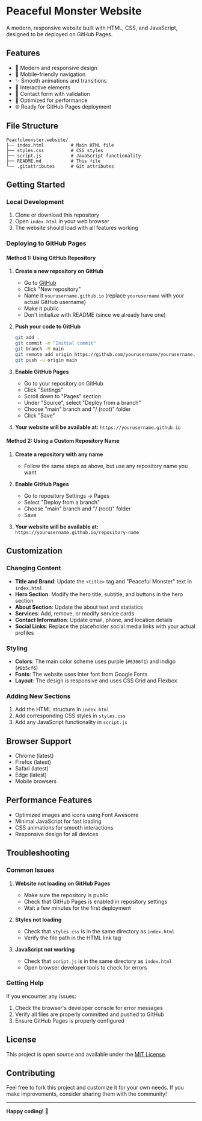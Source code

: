 # Peaceful Monster Website

A modern, responsive website built with HTML, CSS, and JavaScript, designed to be deployed on GitHub Pages.

## Features

- 🎨 Modern and responsive design
- 📱 Mobile-friendly navigation
- ✨ Smooth animations and transitions
- 🎯 Interactive elements
- 📧 Contact form with validation
- 🚀 Optimized for performance
- 🌐 Ready for GitHub Pages deployment

## File Structure

```
Peacfulmonster.website/
├── index.html          # Main HTML file
├── styles.css          # CSS styles
├── script.js           # JavaScript functionality
├── README.md           # This file
└── .gitattributes      # Git attributes
```

## Getting Started

### Local Development

1. Clone or download this repository
2. Open `index.html` in your web browser
3. The website should load with all features working

### Deploying to GitHub Pages

#### Method 1: Using GitHub Repository

1. **Create a new repository on GitHub**
   - Go to [GitHub](https://github.com)
   - Click "New repository"
   - Name it `yourusername.github.io` (replace `yourusername` with your actual GitHub username)
   - Make it public
   - Don't initialize with README (since we already have one)

2. **Push your code to GitHub**
   ```bash
   git add .
   git commit -m "Initial commit"
   git branch -M main
   git remote add origin https://github.com/yourusername/yourusername.github.io.git
   git push -u origin main
   ```

3. **Enable GitHub Pages**
   - Go to your repository on GitHub
   - Click "Settings"
   - Scroll down to "Pages" section
   - Under "Source", select "Deploy from a branch"
   - Choose "main" branch and "/ (root)" folder
   - Click "Save"

4. **Your website will be available at:**
   `https://yourusername.github.io`

#### Method 2: Using a Custom Repository Name

1. **Create a repository with any name**
   - Follow the same steps as above, but use any repository name you want

2. **Enable GitHub Pages**
   - Go to repository Settings → Pages
   - Select "Deploy from a branch"
   - Choose "main" branch and "/ (root)" folder
   - Save

3. **Your website will be available at:**
   `https://yourusername.github.io/repository-name`

## Customization

### Changing Content

- **Title and Brand**: Update the `<title>` tag and "Peaceful Monster" text in `index.html`
- **Hero Section**: Modify the hero title, subtitle, and buttons in the hero section
- **About Section**: Update the about text and statistics
- **Services**: Add, remove, or modify service cards
- **Contact Information**: Update email, phone, and location details
- **Social Links**: Replace the placeholder social media links with your actual profiles

### Styling

- **Colors**: The main color scheme uses purple (`#6366f1`) and indigo (`#8b5cf6`)
- **Fonts**: The website uses Inter font from Google Fonts
- **Layout**: The design is responsive and uses CSS Grid and Flexbox

### Adding New Sections

1. Add the HTML structure in `index.html`
2. Add corresponding CSS styles in `styles.css`
3. Add any JavaScript functionality in `script.js`

## Browser Support

- Chrome (latest)
- Firefox (latest)
- Safari (latest)
- Edge (latest)
- Mobile browsers

## Performance Features

- Optimized images and icons using Font Awesome
- Minimal JavaScript for fast loading
- CSS animations for smooth interactions
- Responsive design for all devices

## Troubleshooting

### Common Issues

1. **Website not loading on GitHub Pages**
   - Make sure the repository is public
   - Check that GitHub Pages is enabled in repository settings
   - Wait a few minutes for the first deployment

2. **Styles not loading**
   - Check that `styles.css` is in the same directory as `index.html`
   - Verify the file path in the HTML link tag

3. **JavaScript not working**
   - Check that `script.js` is in the same directory as `index.html`
   - Open browser developer tools to check for errors

### Getting Help

If you encounter any issues:
1. Check the browser's developer console for error messages
2. Verify all files are properly committed and pushed to GitHub
3. Ensure GitHub Pages is properly configured

## License

This project is open source and available under the [MIT License](LICENSE).

## Contributing

Feel free to fork this project and customize it for your own needs. If you make improvements, consider sharing them with the community!

---

**Happy coding! 🚀** 